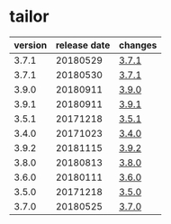 # tailor	


|version|release date|changes|
|---|---|---|
|3.7.1|20180529|[3.7.1](./3.7.1-20180529.md)|
|3.7.1|20180530|[3.7.1](./3.7.1-20180530.md)|
|3.9.0|20180911|[3.9.0](./3.9.0-20180911.md)|
|3.9.1|20180911|[3.9.1](./3.9.1-20180911.md)|
|3.5.1|20171218|[3.5.1](./3.5.1-20171218.md)|
|3.4.0|20171023|[3.4.0](./3.4.0-20171023.md)|
|3.9.2|20181115|[3.9.2](./3.9.2-20181115.md)|
|3.8.0|20180813|[3.8.0](./3.8.0-20180813.md)|
|3.6.0|20180111|[3.6.0](./3.6.0-20180111.md)|
|3.5.0|20171218|[3.5.0](./3.5.0-20171218.md)|
|3.7.0|20180525|[3.7.0](./3.7.0-20180525.md)|
